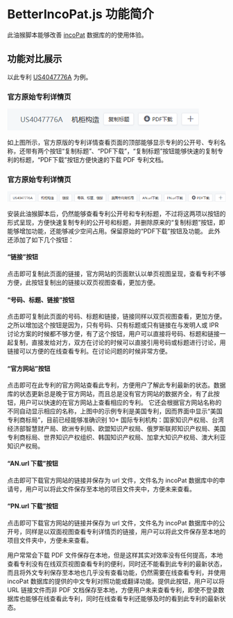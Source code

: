 # BetterIncoPat.js 功能简介

此油猴脚本能够改善 [incoPat](https://www.incopat.com/) 数据库的的使用体验。

## 功能对比展示

以此专利 [US4047776A](https://www.incopat.com/detail/initCompareNoAuth?compareQuery=6kAA9aiVVEjzWpcRLhS5MQ%3D%3D) 为例。

### 官方原始专利详情页

![incoPat官方原始专利详情页](images/incoPat-original-view.png)

如上图所示，官方原版的专利详情查看页面的顶部能够显示专利的公开号、专利名称，还带有两个按钮“复制标题”、“PDF下载”，“复制标题”按钮能够快速的复制专利的标题，“PDF下载”按钮方便快速的下载 PDF 专利文档。

### 官方原始专利详情页

![incoPat界面功能增强后的专利详情页](images/incoPat-enhanced-view.png)

安装此油猴脚本后，仍然能够查看专利公开号和专利标题，不过将这两项以按钮的形式呈现，方便快速复制专利的公开号和标题，并删除原来的“复制标题”按钮，即能够增加功能，还能够减少空间占用。保留原始的“PDF下载”按钮及功能。
此外还添加了如下几个按钮：

#### “链接”按钮

点击即可复制此页面的链接，官方网站的页面默认以单页视图呈现，查看专利不够方便，此按钮复制出的链接以双页视图查看，更加方便。

#### “号码、标题、链接”按钮

点击即可复制此页面的号码、标题和链接，链接同样以双页视图查看，更加方便。之所以增加这个按钮是因为，只有号码、只有标题或只有链接在与发明人或 IPR 讨论方案的时候都不够方便，有了这个按钮，用户可以直接将号码、标题和链接一起复制，直接发给对方，双方在讨论的时候可以直接引用号码或标题进行讨论，用链接可以方便的在线查看专利。在讨论问题的时候非常方便。

#### “官方网站”按钮

点击即可在此专利的官方网站查看此专利，方便用户了解此专利最新的状态。数据库的状态更新总是晚于官方网站，而且总是没有官方网站的数据齐全，有了此按钮，用户可以快速的在官方网站上查看相应的专利。
它还会根据官方网站名称的不同自动显示相应的名称，上图中的示例专利是美国专利，因而界面中显示“美国专利商标局”，目前已经能够准确识别 10+ 国际专利机构：国家知识产权局、台湾经济部智慧财产局、欧洲专利局、欧盟知识产权局、俄罗斯联邦知识产权局、美国专利商标局、世界知识产权组织、韩国知识产权局、加拿大知识产权局、澳大利亚知识产权局。

#### “AN.url 下载”按钮

点击即可下载官方网站的链接并保存为 url 文件，文件名为 incoPat 数据库中的申请号，用户可以将此文件保存至本地的项目文件夹中，方便未来查看。

#### “PN.url 下载”按钮

点击即可下载官方网站的链接并保存为 url 文件，文件名为 incoPat 数据库中的公开号，同样是以双面视图查看专利详情页的链接，用户可以将此文件保存至本地的项目文件夹中，方便未来查看。

用户常常会下载 PDF 文件保存在本地，但是这样其实对效率没有任何提高，本地查看专利没有在线双页视图查看专利的便利，同时还不能看到此专利的最新状态，而且将外文专利保存至本地也几乎没有查看功能，仍然需要在线查看专利，并使用 incoPat 数据库的提供的中文专利对照功能或翻译功能。提供此按钮，用户可以将 URL 链接文件而非 PDF 文档保存至本地，方便用户未来查看专利，即使不登录数据库也能够在线查看此专利，同时在线查看专利还能够及时的看到此专利的最新状态。
